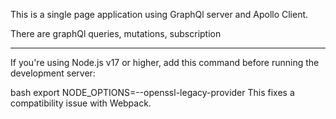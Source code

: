 This is a single page application using GraphQl server and Apollo Client.

There are graphQl queries, mutations, subscription

______________________________________________________
If you're using Node.js v17 or higher, add this command before running the development server:

bash
export NODE_OPTIONS=--openssl-legacy-provider
This fixes a compatibility issue with Webpack.